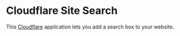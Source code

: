 # Cloudflare Site Search

This [Cloudflare](https://cloudflare.com) application lets you add a search box to your website.
